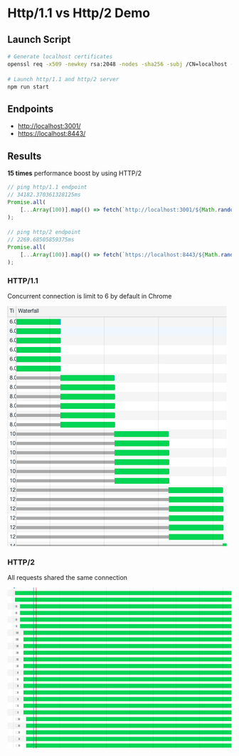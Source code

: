 # Http/1.1 vs Http/2 Demo

## Launch Script

```sh
# Generate localhost certificates
openssl req -x509 -newkey rsa:2048 -nodes -sha256 -subj /CN=localhost -keyout localhost-privkey.pem -out localhost-cert.pem

# Launch http/1.1 and http/2 server
npm run start
```

## Endpoints

-   [http://localhost:3001/](http://localhost:3000/)
-   [https://localhost:8443/](https://localhost:8443/)

## Results

**15 times** performance boost by using HTTP/2

```javascript
// ping http/1.1 endpoint
// 34182.370361328125ms
Promise.all(
    [...Array(100)].map(() => fetch(`http://localhost:3001/${Math.random()}`))
);

// ping http/2 endpoint
// 2269.68505859375ms
Promise.all(
    [...Array(100)].map(() => fetch(`https://localhost:8443/${Math.random()}`))
);
```

### HTTP/1.1

Concurrent connection is limit to 6 by default in Chrome

![http1](https://raw.githubusercontent.com/TianyuanC/http2-demo/master/img/http1.png)

### HTTP/2

All requests shared the same connection

![http1](https://raw.githubusercontent.com/TianyuanC/http2-demo/master/img/http2.png)
